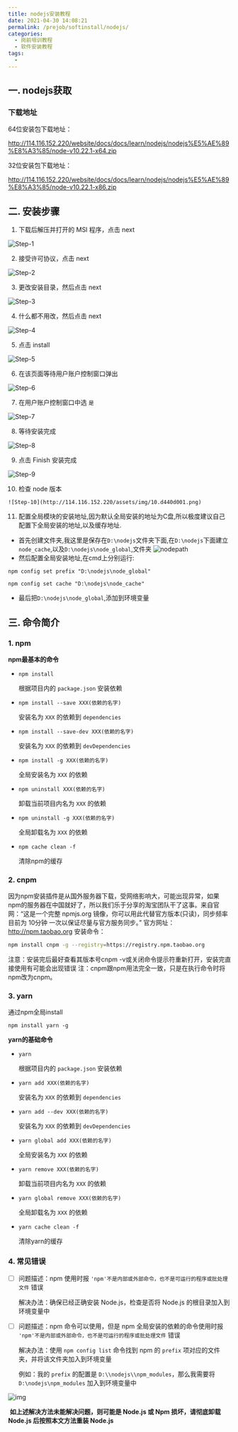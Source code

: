 ```yaml
---
title: nodejs安装教程
date: 2021-04-30 14:08:21
permalink: /prejob/softinstall/nodejs/
categories: 
  - 岗前培训教程
  - 软件安装教程
tags: 
  - 
---
```


## 一. nodejs获取

### 	下载地址

64位安装包下载地址：

http://114.116.152.220/website/docs/docs/learn/nodejs/nodejs%E5%AE%89%E8%A3%85/node-v10.22.1-x64.zip

32位安装包下载地址：

http://114.116.152.220/website/docs/docs/learn/nodejs/nodejs%E5%AE%89%E8%A3%85/node-v10.22.1-x86.zip

## 二. 安装步骤

1.  下载后解压并打开的 MSI 程序，点击 next

   ![Step-1](http://114.116.152.220/assets/img/1.73693cb6.png)

2.  接受许可协议，点击 next

   ![Step-2](http://114.116.152.220/assets/img/2.f28f006f.png)

3.  更改安装目录，然后点击 next

   ![Step-3](http://114.116.152.220/assets/img/3.642c24ed.png)

4.  什么都不用改，然后点击 next

   ![Step-4](http://114.116.152.220/assets/img/4.c83e56fc.png)

5.  点击 install

   ![Step-5](http://114.116.152.220/assets/img/5.bdf2b6e2.png)

6.  在该页面等待用户账户控制窗口弹出

   ![Step-6](http://114.116.152.220/assets/img/6.0384adb2.png)

7.  在用户账户控制窗口中选 `是`

   ![Step-7](http://114.116.152.220/assets/img/7.3e47ff61.png)

8.  等待安装完成

   ![Step-8](http://114.116.152.220/assets/img/8.a1df6f2f.png)

9.  点击 Finish 安装完成

   ![Step-9](http://114.116.152.220/assets/img/9.ea0ad3a6.png)

10.  检查 node 版本

    ![Step-10](http://114.116.152.220/assets/img/10.d440d001.png)

11. 配置全局模块的安装地址,因为默认全局安装的地址为C盘,所以极度建议自己配置下全局安装的地址,以及缓存地址.

- 首先创建文件夹,我这里是保存在`D:\nodejs`文件夹下面,在`D:\nodejs`下面建立`node_cache`,以及`D:\nodejs\node_global`,文件夹 ![nodepath](http://cyshigehaohaizi.gitee.io/docs/assets/img/1.0cfd1ea5.png)
- 然后配置全局安装地址,在cmd上分别运行:

```text
npm config set prefix "D:\nodejs\node_global"

npm config set cache "D:\nodejs\node_cache"
```

- 最后把`D:\nodejs\node_global`,添加到环境变量

## 三. 命令简介

### 1.  npm

**npm最基本的命令**

- `npm install`

  根据项目内的 `package.json` 安装依赖

- `npm install --save XXX(依赖的名字)`

  安装名为 `XXX` 的依赖到 `dependencies`

- `npm install --save-dev XXX(依赖的名字)`

  安装名为 `XXX` 的依赖到 `devDependencies`

- `npm install -g XXX(依赖的名字)`

  全局安装名为 `XXX` 的依赖

- `npm uninstall XXX(依赖的名字)`

  卸载当前项目内名为 `XXX` 的依赖

- `npm uninstall -g XXX(依赖的名字)`

  全局卸载名为 `XXX` 的依赖

- `npm cache clean -f`

  清除npm的缓存

### 2. cnpm

因为npm安装插件是从国外服务器下载，受网络影响大，可能出现异常，如果npm的服务器在中国就好了，所以我们乐于分享的淘宝团队干了这事。来自官网：“这是一个完整 npmjs.org 镜像，你可以用此代替官方版本(只读)，同步频率目前为 10分钟 一次以保证尽量与官方服务同步。”
官方网址：http://npm.taobao.org
安装命令：

```sh
npm install cnpm -g --registry=https://registry.npm.taobao.org
```

注意：安装完后最好查看其版本号cnpm -v或关闭命令提示符重新打开，安装完直接使用有可能会出现错误
注：cnpm跟npm用法完全一致，只是在执行命令时将npm改为cnpm。

### 3. yarn

通过npm全局install

```
npm install yarn -g
```

**yarn的基础命令**

- `yarn`

  根据项目内的 `package.json` 安装依赖

- `yarn add XXX(依赖的名字)`

  安装名为 `XXX` 的依赖到 `dependencies`

- `yarn add --dev XXX(依赖的名字)`

  安装名为 `XXX` 的依赖到 `devDependencies`

- `yarn global add XXX(依赖的名字)`

  全局安装名为 `XXX` 的依赖

- `yarn remove XXX(依赖的名字)`

  卸载当前项目内名为 `XXX` 的依赖

- `yarn global remove XXX(依赖的名字)`

  全局卸载名为 `XXX` 的依赖

- `yarn cache clean -f`

  清除yarn的缓存

### 4. 常见错误

- [ ] 问题描述：npm 使用时报 `'npm'不是内部或外部命令，也不是可运行的程序或批处理文件` 错误

  解决办法：确保已经正确安装 Node.js，检查是否将 Node.js 的根目录加入到环境变量中

- [ ] 问题描述：npm 命令可以使用，但是 npm 全局安装的依赖的命令使用时报 `'npm'不是内部或外部命令，也不是可运行的程序或批处理文件` 错误

  解决办法：使用 `npm config list` 命令找到 npm 的 `prefix` 项对应的文件夹，并将该文件夹加入到环境变量

  例如：我的 `prefix` 的配置是 `D:\\nodejs\\npm_modules`，那么我需要将 `D:\nodejs\npm_modules` 加入到环境变量中

![img](http://114.116.152.220/assets/img/error.dfafef9c.png)

​	**如上述解决方法未能解决问题，则可能是 Node.js 或 Npm 损坏，请彻底卸载 Node.js 后按照本文方法重装 		Node.js**



